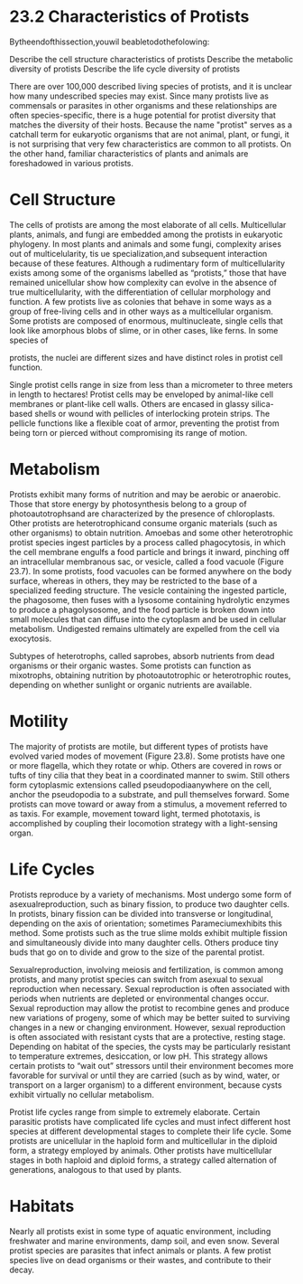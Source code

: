 # 23.2 Characteristics of Protists

Bytheendofthissection,youwil beabletodothefolowing:

Describe the cell structure characteristics of protists Describe the metabolic diversity of protists Describe the life cycle diversity of protists

There are over 100,000 described living species of protists, and it is unclear how many undescribed species may exist. Since many protists live as commensals or parasites in other organisms and these relationships are often species-specific, there is a huge potential for protist diversity that matches the diversity of their hosts. Because the name "protist" serves as a catchall term for eukaryotic organisms that are not animal, plant, or fungi, it is not surprising that very few characteristics are common to all protists. On the other hand, familiar characteristics of plants and animals are foreshadowed in various protists.

# Cell Structure

The cells of protists are among the most elaborate of all cells. Multicellular plants, animals, and fungi are embedded among the protists in eukaryotic phylogeny. In most plants and animals and some fungi, complexity arises out of multicelularity, tis ue specialization,and subsequent interaction because of these features. Although a rudimentary form of multicellularity exists among some of the organisms labelled as “protists,” those that have remained unicellular show how complexity can evolve in the absence of true multicellularity, with the differentiation of cellular morphology and function. A few protists live as colonies that behave in some ways as a group of free-living cells and in other ways as a multicellular organism. Some protists are composed of enormous, multinucleate, single cells that look like amorphous blobs of slime, or in other cases, like ferns. In some species of

protists, the nuclei are different sizes and have distinct roles in protist cell function.

Single protist cells range in size from less than a micrometer to three meters in length to hectares! Protist cells may be enveloped by animal-like cell membranes or plant-like cell walls. Others are encased in glassy silica-based shells or wound with pellicles of interlocking protein strips. The pellicle functions like a flexible coat of armor, preventing the protist from being torn or pierced without compromising its range of motion.

# Metabolism

Protists exhibit many forms of nutrition and may be aerobic or anaerobic. Those that store energy by photosynthesis belong to a group of photoautotrophsand are characterized by the presence of chloroplasts. Other protists are heterotrophicand consume organic materials (such as other organisms) to obtain nutrition. Amoebas and some other heterotrophic protist species ingest particles by a process called phagocytosis, in which the cell membrane engulfs a food particle and brings it inward, pinching off an intracellular membranous sac, or vesicle, called a food vacuole (Figure 23.7). In some protists, food vacuoles can be formed anywhere on the body surface, whereas in others, they may be restricted to the base of a specialized feeding structure. The vesicle containing the ingested particle, the phagosome, then fuses with a lysosome containing hydrolytic enzymes to produce a phagolysosome, and the food particle is broken down into small molecules that can diffuse into the cytoplasm and be used in cellular metabolism. Undigested remains ultimately are expelled from the cell via exocytosis.

Subtypes of heterotrophs, called saprobes, absorb nutrients from dead organisms or their organic wastes. Some protists can function as mixotrophs, obtaining nutrition by photoautotrophic or heterotrophic routes, depending on whether sunlight or organic nutrients are available.

# Motility

The majority of protists are motile, but different types of protists have evolved varied modes of movement (Figure 23.8). Some protists have one or more flagella, which they rotate or whip. Others are covered in rows or tufts of tiny cilia that they beat in a coordinated manner to swim. Still others form cytoplasmic extensions called pseudopodiaanywhere on the cell, anchor the pseudopodia to a substrate, and pull themselves forward. Some protists can move toward or away from a stimulus, a movement referred to as taxis. For example, movement toward light, termed phototaxis, is accomplished by coupling their locomotion strategy with a light-sensing organ.

# Life Cycles

Protists reproduce by a variety of mechanisms. Most undergo some form of asexualreproduction, such as binary fission, to produce two daughter cells. In protists, binary fission can be divided into transverse or longitudinal, depending on the axis of orientation; sometimes Parameciumexhibits this method. Some protists such as the true slime molds exhibit multiple fission and simultaneously divide into many daughter cells. Others produce tiny buds that go on to divide and grow to the size of the parental protist.

Sexualreproduction, involving meiosis and fertilization, is common among protists, and many protist species can switch from asexual to sexual reproduction when necessary. Sexual reproduction is often associated with periods when nutrients are depleted or environmental changes occur. Sexual reproduction may allow the protist to recombine genes and produce new variations of progeny, some of which may be better suited to surviving changes in a new or changing environment. However, sexual reproduction is often associated with resistant cysts that are a protective, resting stage. Depending on habitat of the species, the cysts may be particularly resistant to temperature extremes, desiccation, or low pH. This strategy allows certain protists to “wait out” stressors until their environment becomes more favorable for survival or until they are carried (such as by wind, water, or transport on a larger organism) to a different environment, because cysts exhibit virtually no cellular metabolism.

Protist life cycles range from simple to extremely elaborate. Certain parasitic protists have complicated life cycles and must infect different host species at different developmental stages to complete their life cycle. Some protists are unicellular in the haploid form and multicellular in the diploid form, a strategy employed by animals. Other protists have multicellular stages in both haploid and diploid forms, a strategy called alternation of generations, analogous to that used by plants.

# Habitats

Nearly all protists exist in some type of aquatic environment, including freshwater and marine environments, damp soil, and even snow. Several protist species are parasites that infect animals or plants. A few protist species live on dead organisms or their wastes, and contribute to their decay.